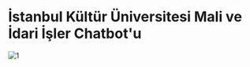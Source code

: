 # İstanbul Kültür Üniversitesi Mali ve İdari İşler Chatbot'u

![1](https://github.com/user-attachments/assets/785925a6-aacb-4370-b8d9-455fdbf74d9f)
